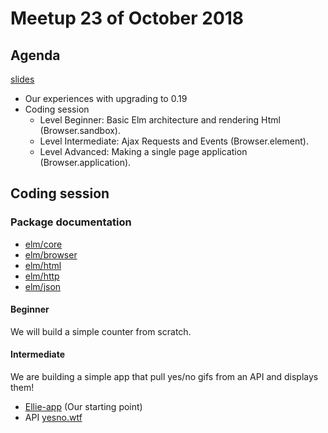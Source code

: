 # Meetup 23 of October 2018

## Agenda

[slides](https://rawgit.com/webbhuset/elm-meetup/master/2018-Oct/index.html)

- Our experiences with upgrading to 0.19
- Coding session
    * Level Beginner: Basic Elm architecture and rendering Html (Browser.sandbox).
    * Level Intermediate: Ajax Requests and Events (Browser.element).
    * Level Advanced: Making a single page application (Browser.application).


## Coding session

### Package documentation

- [elm/core](https://package.elm-lang.org/packages/elm/core/latest/)
- [elm/browser](https://package.elm-lang.org/packages/elm/browser/latest/)
- [elm/html](https://package.elm-lang.org/packages/elm/html/latest/)
- [elm/http](https://package.elm-lang.org/packages/elm/http/latest/)
- [elm/json](https://package.elm-lang.org/packages/elm/json/latest/)

#### Beginner

We will build a simple counter from scratch.

#### Intermediate

We are building a simple app that pull yes/no gifs from an API
and displays them!

- [Ellie-app](https://ellie-app.com/3Hb3wRwJnKDa1) (Our starting point)
- API [yesno.wtf](https://yesno.wtf/api)

